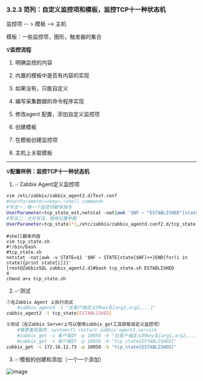 ### 3.2.3 范列：自定义监控项和模板，监控TCP十一种状态机

监控项 -- > 模板  -->  主机

模板：一些监控项，图形，触发器的集合

**💡监控流程**

1. 明确监控的内容

2. 内置的模板中是否有内容的实现

3. 如果没有，只能自定义

4. 编写采集数据的命令程序实现

5. 修改agent 配置，添加自定义监控项

6. 创建模板

7. 在模板创建监控项

8. 主机上关联模板
---
**💡配置样例：监控TCP十一种状态机**

1. ✅Zabbix Agent定义监控项

```bash
vim /etc/zabbix/zabbix_agent2.d/Test.conf
#UserParameter=<key>,<shell command>
#写法一：每一个监控项都单独写
UserParameter=tcp_state_est,netstat -nat|awk '$NF ~ "ESTABLISHED"{state[$NF]++}END{for(i in state){print state[i]}}'
#写法二：合并写法，使用位置参数
UserParameter=tcp_state[*],/etc/zabbix/zabbix_agentd.conf2.d/tcp_state.sh $1
```

```shell
#shell脚本内容
vim tcp_state.sh
#!/bin/bash
#tcp_state.sh
netstat -nat|awk -v STATE=$1 '$NF ~ STATE{state[$NF]++}END{for(i in state){print state[i]}}'
[root@ZabbixSQL zabbix_agent2.d]#bash tcp_state.sh ESTABLISHED
4
chmod a+x tcp_state.sh 
```

2. ✅测试

```bash
①在Zabbix Agent 上执行测试
	#zabbix_agentd -t "在客户端定义的key名[arg1,arg2,...]"
zabbix_agent2 -t tcp_state[ESTABLISHED]

②测试（在Zabbix Server上可以使用zabbix_get工具获取自定义监控项）
    #需要重启服务：systemctl restart zabbix-agent2.service
    #zabbix_get -s 客户端IP -p 10050 -k "在客户端定义的key名[arg1,arg2,...]"
	#zabbix_get -s 客户端IP -p 10050 -k "tcp_state[ESTABLISHED]"
zabbix_get -s 172.16.12.73 -p 10050 -k "tcp_state[ESTABLISHED]"
```



3. ✅模板的创建和添加（一个一个添加）

![image](https://github.com/user-attachments/assets/542f44b1-00f5-4281-bc2d-8a0ea5fdb59f)
